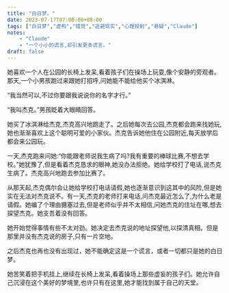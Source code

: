 ```yaml
---
title: "白日梦。"
date: 2023-07-17T07:00:00+08:00
tags: ["白日梦","虚构","错觉","逃避现实","心理投射","悬疑","Claude"]
notes:
    - "Claude"
    - "一个小小的谎言,却引发更多谎言。"
draft: false
---
```


她喜欢一个人在公园的长椅上发呆,看着孩子们在操场上玩耍,像个安静的旁观者。那天,一个小男孩跑过来跟她打招呼,问她能不能给他买个冰淇淋。

“我当然可以,不过你要跟我说说你的名字才行。”  

“我叫杰克。”男孩眨着大眼睛回答。

她买了冰淇淋给杰克,杰克高兴地跑走了。之后她每次去公园,杰克都会跑来找她玩,她也渐渐喜欢上这个聪明可爱的小家伙。杰克告诉她他住在公园附近,每天放学后都会来公园玩。

一天,杰克跑来问她:“你能跟老师说我生病了吗?我有重要的棒球比赛,不想去学校。”她犹豫了,但是看着杰克恳求的眼神,她没办法拒绝。她给学校打了电话,说杰克生病了。杰克高兴地跑去参加比赛了。

从那天起,杰克偶尔会让她给学校打电话请假,她也逐渐意识到这其中的风险,但是她实在无法对杰克说不。有一天,杰克的老师打来电话,问杰克最近怎么了,为什么老是请假。她编了个理由搪塞过去,但是老师似乎并不太相信,问她杰克的住址在哪,想去探望杰克。她支吾着没有回答。

她开始觉得事情有些不太对劲。她决定去杰克说的地址探望他,以探清真相。但是那里并没有杰克说的房子,只有一片空地。

之后杰克也再也没有出现过，她不能确定这是一个谎言，或者一切都只是她的白日梦。

她苦笑着把手机挂上,继续在长椅上发呆,看着操场上那些虚妄的孩子们。她允许自己沉浸在这个美好的梦境里,也许只有在这里,她才能找到属于自己的天堂。